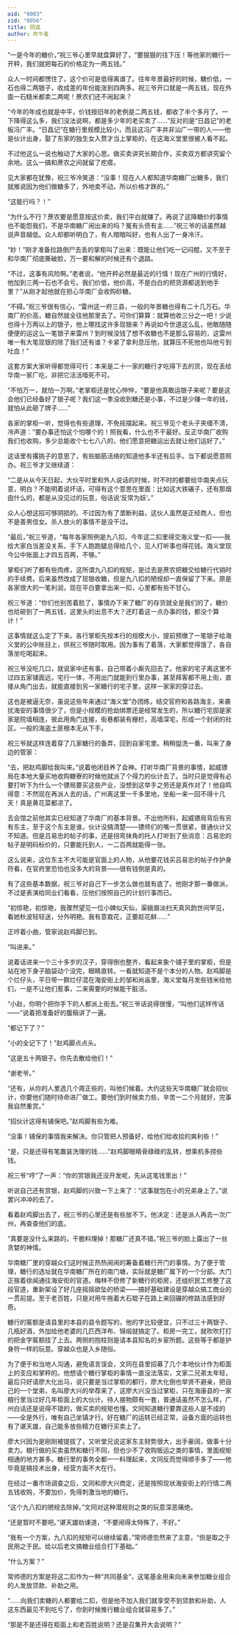 ```yaml
---
aid: "0003"
zid: "0056"
title: 阴谋
author: 吹牛者
---
```


“一是今年的糖价，”祝三爷心里早就盘算好了，“要狠狠的往下压！等他家的糖行一开秤，我们就把每石的价格定为一两五钱。”

众人一时间都愣住了，这个价可是低得离谱了。往年年景最好的时候，糖价低，一石也得二两银子，收成差的年份能涨到四两多。祝三爷开口就是一两五钱，现在外面一石糙米都卖二两呢！蔗农们还不闹起来？

“今年的年成也就是中平，价钱按旧年的老例是二两五钱，都收了半个多月了。一下降得这么多，我们没法说啊，都是多少年的老买卖了……”反对的是“日昌记”的老板冯广丰。“日昌记”在糖行里规模比较小，而且这冯广丰并非汕广一带的人——他是伙计出身，娶了东家的独生女入赘才当上掌柜的，在这海义堂里很被人看不起。

不过他这么一说也触动了大家的心思。做买卖讲究长期合作，买卖双方都讲究留个余地。这么一搞和蔗农之间就留了疙瘩。

见大家都在犹豫，祝三爷冷笑道：“没事！现在人人都知道华南糖厂出糖多，我们就推说因为他们做糖多了，外地卖不动，所以价格才跌的。”

“这能行吗？！”

“为什么不行？蔗农要是愿意按这价卖，我们平白就赚了。再说了这降糖价的事情也不能怨我们，不是华南糖厂闹出来的吗？冤有头债有主……”祝三爷的话虽然越说声音越低。众人却都听明白了，有人暗暗叫好，也有人出了一身冷汗。

“妙！”刚才准备拉路倒尸去丢的掌柜叫了出来：既能让他们吃一记闷棍，又不至于和华南厂彻底撕破脸，万一要和解的时候还有个退路。

“不过，这事有风险啊。”老者说，“他开秤必然是最近的行情！现在广州的行情好，他加到三两一石也不会亏。我们价低，他价高，不是白白的把货源都送到他手里？”从刚才起他就在担心华南厂会收购砂糖。

“不碍。”祝三爷很有信心，“雷州这一府三县，一般的年景糖也得有二十几万石。华南厂的价高，糖自然就全往他那里去了。可你们算算：就算他收三分之一吧！少说也得十万两以上的银子，他上哪找这许多现银来？再说如今世道这么乱，他敢随随便便的运这么一笔银子来雷州？到时候没钱了想不收糖也不是那么容易的，这雷州唯一有大笔现银的除了我们还有谁？卡紧了拿利息压他，就算压不死他也叫他亏到吐血！”

这套方案大家听得都觉得可行：本来是二十一家的糖行才吃得下去的货，现在丢给华南一家厂吃，非把它活活噎死不可。

“不怕万一，就怕一万啊。”老掌柜还是忧心忡忡，“要是他真敢运银子来呢？要是这会他们已经备好了银子呢？我们这一季没收到糖还是小事，不过是少赚一年的钱，就怕从此砸了牌子……”

各家的掌柜一听，觉得也有些道理，不免摇摆起来。祝三爷见个老头子夹缠不清，冷声道：“要办事还怕这个怕哪个的！照我看，什么也不干最好。反正华南厂收购我们也收购，多少总能收个七七八八的，他们愿意把糖运出去就让他们运好了。”

这话里有撂挑子的意思了，有些脑筋活络的知道他多半还有后手。当下都说愿意照办。祝三爷才又继续道：

“二是从从今天日起，大伙平时里和外人说话的时候，时不时的都要给华南夹点玩意，明白？不能明着说坏话，可得有这个意思在里面：比如这大铁碾子，还有那烟囱什么的，都是从没见过的玩意，俗话说‘反常为妖’。”

众人心想这招可够阴损的。不过因为有了垄断利益，这伙人虽然是正经商人，但也不是善男信女。杀人放火的事情不是没干过。

“最后，”祝三爷道，“每年各家照例是九八扣，今年这二扣里得交海义堂一扣——我给大家白当差没关系，手下人跑跑腿总得给几个，见人打听事也得花钱。海义堂现今公中账面上才四五百两，不够。”

掌柜们听了都有些肉疼，这所谓九八扣的规矩，是过去是蔗农把糖交给糖行代销时的手续费。后来虽然改成了现银收糖，但是九八扣的陋规却一直保留了下来。原是各家很大的一笔利润，现在平白要拿出来一扣，心里都有些不甘心。

祝三爷道：“你们也别苦着脸了，事情办下来了糖厂的存货就全是我们的了，糖价也给砸到了一两五钱，这里头的出息不大？还盯着这一点办事的钱，都没个算计！”

这事情就这么定了下来。各行掌柜先按本行的规模大小，提前预缴了一笔银子给海义堂的公中账目上，供祝三爷随时取用。因为事有了着落，大家都觉得饿了，各自落坐吃喝起来。

祝三爷没吃几口，就说家中还有事，自己带着小厮先回去了。他家的宅子离这里不过四五家铺面远，宅行一体，不用出门就能到行里办事，甚至拜客都不用上街，直接从角门出去，就能直接到另一家糖行的宅子里，这样一家家的穿过去。

这也是被逼无奈，虽说这些年来通过“海义堂”办团练，结交官府和各路海主，来袭扰海安的事情很少了，但是小规模的抢劫绑票还是经常发生的，所以糖行宅邸是家家是院墙相连，彼此用角门连接，街巷都装有栅栏，高墙深宅，形成一个封闭的社区。一般的海盗土匪根本无从下手。

祝三爷就这样连着穿了几家糖行的备弄，回到自家宅里。稍稍盥洗一番，叫来了身边的管家：

“去，把赵鸡脚给我叫来。”说着他闭目养了会神。打听华南厂背景的事情，起威镖局在本地大量买地收购糖寮的时候他就派了个得力的伙计去了。当时只是觉得有必要打听下为什么一个镖局要买这些产业，没想到这举手之劳还是真作对了！他自鸣得意：不然现在再派人去的话，广州离这里一千多里地，坐船一来一回不得十几天！真是黄花菜都凉了。

去会馆之前他其实已经知道了华南厂的基本背景。不出他所料，起威镖局背后有另有东主，至于这个东主是谁，伙计没搞清楚——镖师们的嘴一贯很紧，普通伙计又不知道。但是吕易忠的帖子的事，还是拐弯抹角的托人打听到了些消息：吕易忠的帖子是明码标价的，只要能托到人，一二百两就能得一张。

这么说来，这位东主不大可能是官面上的人物，从他要花钱买吕易忠的帖子作护身符看，在官府里恐怕也没多大的背景——很有钱倒是真的。

有了这些基本数据，祝三爷对自己下一步怎么做也就有底了。他刚才那一番做派，不过是表演给同业们看看，压他们按照自己的计划行事而已。

“初惊艳，初惊艳，我骤然望见一位小婢似天仙，渠娥眉淡扫天真风韵世间罕见，看她秋波轻轻送，分外明艳。我有意栽花，正要趁花鲜……”

正哼着小曲，管家说赵鸡脚已到。

“叫进来。”

说着话进来一个三十多岁的汉子，穿得倒也整齐，看起来象个铺子里的掌柜，但是站在地下身子脑袋动个没完，眼睛直转。一看就知道不是个本分的人物。赵鸡脚是个烂仔头，平日带一群烂仔混在海安街上的邹和尚庙里，海义堂每月发些钱米给他们，一是不让他们惹事，二来需要的时候能干脏活。

“小赵，你明个把你手下的人都派上街去。”祝三爷话说得很慢，“叫他们这样传话——”说着把准备好的腹稿讲了一遍。

“都记下了？”

“小的全记下了！”赵鸡脚点点头。

“这是五十两银子。你先去散给他们！”

“谢老爷。”

“还有，从你的人里选几个周正些的，叫他们候着。大约这些天华南糖厂就会招伙计，你要他们随时待命进厂做工。要他们到时候卖力些，辛苦一二个月就好，完事我自然重赏。”

“招伙计这得有铺保吧。”赵鸡脚有些为难。

“没事！铺保的事情我来解决。你只管把人预备好，给他们给收拾的爽利些！”

“是，只是还得有笔置装洗理的钱……”赵鸡脚眼睛骨碌碌的乱转，想乘机多捞些钱。

祝三爷“哼”了一声：“你的赏银我还没开发呢，先从这笔钱里出！”

听说自己还有赏银，赵鸡脚的兴致一下上来了：“这事就包在小的兄弟身上了。”说罢兴冲冲的去了。

看着赵鸡脚出去了，祝三爷的心里还是有些放不下。他决定：还是派人再去一次广州，再查查他们的底。

“真要是没什么来路的，干脆料理掉！那糖厂还真不错。”祝三爷的脸上露出了一丝贪婪的神情。

华南糖厂里的穿越众们这时候正热热闹闹的筹备着糖行开门的事情。为了便于管理，糖行的选址就在华南糖厂所在的南门塘，实际就是糖厂属下的一个分部。大门正挨着徐闻通往海安街的官道。梅林不但修了新糖行的柜房，还组织民工修整了这段官道，重新架设了好几座摇摇欲坠的桥梁——搞好基础建设是穿越众搞工商业的一贯前提。至于老百姓，只是对用牛拖着大石辊子在路上来回碾的修路法感到好奇。

糖行的匾额是请县里的本县的县令题写的，他的字比较便宜，只不过三十两银子、几瓶好酒，外加给他老婆的几匹西洋布、锦缎就搞定了。柜房一完工，就吹吹打打的把金字匾额挂了上去。两侧的抱柱则是请本县知名的乡宦所题。这些等于都是护身符一样的玩意。穿越众也是入乡随俗。

为了便于和当地人沟通，避免语言误会，文同在县里招募了几个本地伙计作为柜面上的支应和掌秤的。他想请个糖行掌柜的事情一直没法落实，文家二兄弟太年轻，最后只好请廖大化出马，说只要是当过掌柜的都行，廖大化倒也举贤不避亲，把自己的一个堂弟，名叫廖大兴的举荐来了，这廖大兴没当过掌柜，只在海康县的一家粮行里当过好几年柜面上的大伙计。待人接物颇有一套，普通话虽然不怎么样，广州白话还是说得不错的，做买卖的规矩也懂。文同知道糖行要靠这些人是不成的——全是外行，唯有自己坐镇才行。好在糖厂的运转已经正常，设备方面的运转也有了谌天雄，自己能多放些精力在糖行买卖上了。

廖大兴因为是刚刚被提拔了，又听堂兄说这家东主财势很大，出手豪阔，做事十分卖力。粮行做的买卖虽然和糖行不同，但也少不了收购贩运之类的事情，里面规矩相通的地方甚多。糖行里的事务全都一一料理起来，文同反而觉得顺手多了——他毕竟是搞技术出身，经营方面不大在行。

在经过一番市场调查之后，文同和廖大兴商定，还是按照现状海安街上的行情二两五钱收购，不要加价，免得刺激当地的糖行。

“这个九八扣的陋规去除掉。”文同对这种潜规则之类的玩意深恶痛绝。

“还是暂时不要吧。”谌天雄劝谏道，“不要闹得太特殊了，不好。”

“我有一个方案，九八扣的规矩可以继续留着，”常师德忽然来了主意，“但是取之于民用之于民。给以后老文搞糖业组合打下基础。”

“什么方案？”

常师德的方案是将这二扣作为一种“共同基金”，这笔基金用来向未来参加糖业组合的人发放贷款、补助之用。

“……向我们卖糖的人都要给二扣，但是他不加入我们就享受不到贷款和补助，人这东西最见不到吃亏了，你到时候推行糖业组合就容易多了。”

“那是不是还得在柜面上和老百姓说明？还是召集开大会说明？”
